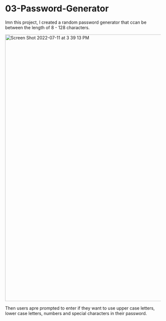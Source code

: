 # 03-Password-Generator

Imn this project, I created a random password generator that ccan be between the length of 8 - 128 characters.

<img width="864" alt="Screen Shot 2022-07-11 at 3 39 13 PM" src="https://user-images.githubusercontent.com/106923428/178363156-00513ed6-9cd4-42b1-911d-e117ef8d3ae2.png">

Then users apre prompted to enter if they want to use upper case letters, lower case letters, numbers and special characters in their password.
